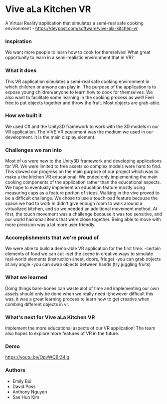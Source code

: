 # Vive aLa Kitchen VR
A Virtual Reality application that simulates a semi-real safe cooking environment - https://devpost.com/software/vive-ala-kitchen-vr

### Inspiration
We want more people to learn how to cook for themselves! What great opportunity to learn in a semi-realistic environment that in VR?

### What it does
This VR application simulates a semi-real safe cooking environment in which children or anyone can play in. The purpose of the application is to expose young children/anyone to learn how to cook for themselves. We also want to facilitate some learning in the cooking process as well! Feel free to put objects together and throw the fruit. Most objects are grab-able.

### How we built it
We used C# and the Unity3D framework to work with the 3D models in our VR application. The VIVE VR equipment was the medium we used in our development. It is the main display element.

### Challenges we ran into
Most of us were new to the Unity3D framework and developing applications for VR. We were limited to free assets so complex models were hard to find. This slowed our progress on the main purpose of our project which was to make a the kitchen VR educational. We ended only implementing the main cooking components of the application rather than the educational aspects. We hope to eventually implement an education feature mostly using measuring cups as a feature portion of steps. Walking in the vive proved to be a difficult challenge. We chose to use a touch-pad feature because the space we had to work in didn't give enough room to walk around a virtualized kitchen, and so we needed an additional movement method. At first, the touch movement was a challenge because it was too sensitive, and our world had small items that were close together. Being able to move with more precision was a lot more user friendly.

### Accomplishments that we're proud of
We were able to build a demo-able VR application for the first time. -certain elements of food we can cut -set the scene in creative ways to simulate real-world elements (instruction sheet, doors, fridge) -you can grab objects at any angle -you can swap objects between hands (try juggling fruits)

### What we learned
Doing things bare-bones can waste alot of time and implementing our own assets should only be done when we really need it;however difficult this was, it was a great learning process to learn how to get creative when combing different objects in vr.

### What's next for Vive aLa Kitchen VR
Implement the more educational aspects of our VR application! The team also hopes to explore more features of VR in the future.

### Demo
https://youtu.be/OpvWQBrZ4ig

### Authors
* Emily Bui
* David Poss
* Anthony Nguyen
* Sae Hun Kim

